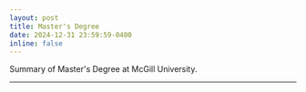 ```yaml
---
layout: post
title: Master's Degree
date: 2024-12-31 23:59:59-0400
inline: false
---
```


Summary of Master's Degree at McGill University.

***
